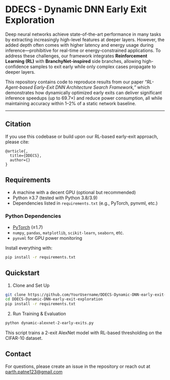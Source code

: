 # DDECS - Dynamic DNN Early Exit Exploration

Deep neural networks achieve state-of-the-art performance in many tasks by extracting increasingly high-level features at deeper layers. However, the added depth often comes with higher latency and energy usage during inference—prohibitive for real-time or energy-constrained applications. To address these challenges, our framework integrates **Reinforcement Learning (RL)** with **BranchyNet-inspired** side branches, allowing high-confidence samples to exit early while only complex cases propagate to deeper layers.

This repository contains code to reproduce results from our paper *“RL-Agent-based Early-Exit DNN Architecture Search Framework,”* which demonstrates how dynamically optimized early exits can deliver significant inference speedups (up to 69.7×) and reduce power consumption, all while maintaining accuracy within 1–2% of a static network baseline.

---

## Citation

If you use this codebase or build upon our RL-based early-exit approach, please cite:

    @article{,
      title={DDECS},
      author={}
    }

## Requirements

- A machine with a decent GPU (optional but recommended)
- Python ≥3.7 (tested with Python 3.8/3.9)
- Dependencies listed in `requirements.txt` (e.g., PyTorch, pynvml, etc.)

### Python Dependencies

- [PyTorch](https://pytorch.org/) (≥1.7)
- `numpy`, `pandas`, `matplotlib`, `scikit-learn`, `seaborn`, etc.
- `pynvml` for GPU power monitoring

Install everything with:

```bash
pip install -r requirements.txt
```

## Quickstart
1. Clone and Set Up
```bash
git clone https://github.com/YourUsername/DDECS-Dynamic-DNN-early-exit-exploration.git
cd DDECS-Dynamic-DNN-early-exit-exploration
pip install -r requirements.txt
```
2. Run Training & Evaluation 
```bash
python dynamic-alexnet-2-early-exits.py 
```
This script trains a 2-exit AlexNet model with RL-based thresholding on the CIFAR-10 dataset.


## Contact

For questions, please create an issue in the repository or reach out at parth.patne123@gmail.com


